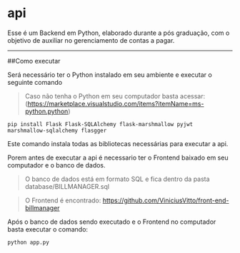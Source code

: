# api
Esse é um Backend em Python, elaborado durante a pós graduação, com o objetivo de auxiliar no gerenciamento de contas a pagar.

---
##Como executar

Será necessário ter o Python instalado em seu ambiente e executar o seguinte comando

> Caso não tenha o Python em seu computador basta acessar: (https://marketplace.visualstudio.com/items?itemName=ms-python.python)

```
pip install Flask Flask-SQLAlchemy flask-marshmallow pyjwt marshmallow-sqlalchemy flasgger
```

Este comando instala todas as bibliotecas necessárias para executar a api.

Porem antes de executar a api é necessario ter o Frontend baixado em seu computador e o banco de dados.

> O banco de dados está em formato SQL e fica dentro da pasta database/BILLMANAGER.sql

> O Frontend é encontrado: https://github.com/ViniciusVitto/front-end-billmanager

Após o banco de dados sendo executado e o Frontend no computador basta executar o comando:

```
python app.py 
```
